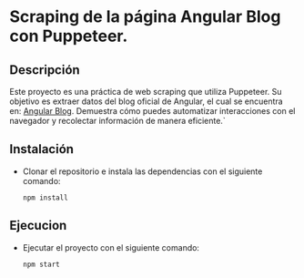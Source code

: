 # Scraping de la página Angular Blog con Puppeteer.

## Descripción

Este proyecto es una práctica de web scraping que utiliza Puppeteer. Su objetivo es extraer datos del blog oficial de Angular, el cual se encuentra en: [Angular Blog](https://blog.angular.dev/). Demuestra cómo puedes automatizar interacciones con el navegador y recolectar información de manera eficiente.`

## Instalación
- Clonar el repositorio e instala las dependencias con el siguiente comando:
    ```
    npm install

    ```

## Ejecucion
- Ejecutar el proyecto con el siguiente comando:
    ```
    npm start

    ```